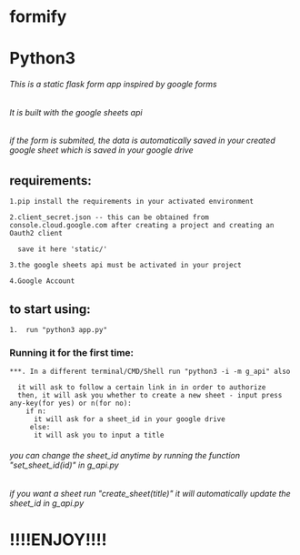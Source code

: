 # formify

# Python3

###### This is a static flask form app inspired by google forms

###### It is built with the google sheets api 

###### if the form is submited, the data is automatically saved in your created google sheet which is saved in your google drive 

## requirements:

    1.pip install the requirements in your activated environment

    2.client_secret.json -- this can be obtained from console.cloud.google.com after creating a project and creating an Oauth2 client

      save it here 'static/'

    3.the google sheets api must be activated in your project

    4.Google Account
  
## to start using:
    1.  run "python3 app.py"
### Running it for the first time:
    ***. In a different terminal/CMD/Shell run "python3 -i -m g_api" also

      it will ask to follow a certain link in in order to authorize
      then, it will ask you whether to create a new sheet - input press any-key(for yes) or n(for no):
        if n:
          it will ask for a sheet_id in your google drive
         else:
          it will ask you to input a title
        
###### you can change the sheet_id anytime by running the function "set_sheet_id(id)" in g_api.py


###### if you want a sheet run "create_sheet(title)" it will automatically update the sheet_id in g_api.py

# !!!!ENJOY!!!!
      
        
  
  
